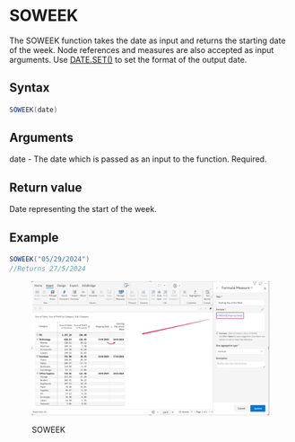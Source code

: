 # SOWEEK

The SOWEEK function takes the date as input and returns the starting date of the week. Node references and measures are also accepted as input arguments. Use [DATE.SET()](date.set.md) to set the format of the output date.

## Syntax

```java
SOWEEK(date)
```

## Arguments

date - The date which is passed as an input to the function. Required.

## Return value

Date representing the start of the week.

## Example

```java
SOWEEK("05/29/2024")
//Returns 27/5/2024
```

<figure><img src="../../.gitbook/assets/image (1) (1).png" alt=""><figcaption><p>SOWEEK</p></figcaption></figure>
